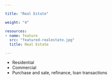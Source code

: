 ```yaml
---

title: "Real Estate"

weight: "4"

resources:
- name: feature
  src: "featured-realestate.jpg"
  title: Real Estate

---
```


- Residential
- Commercial 
- Purchase and sale, refinance, loan transactions